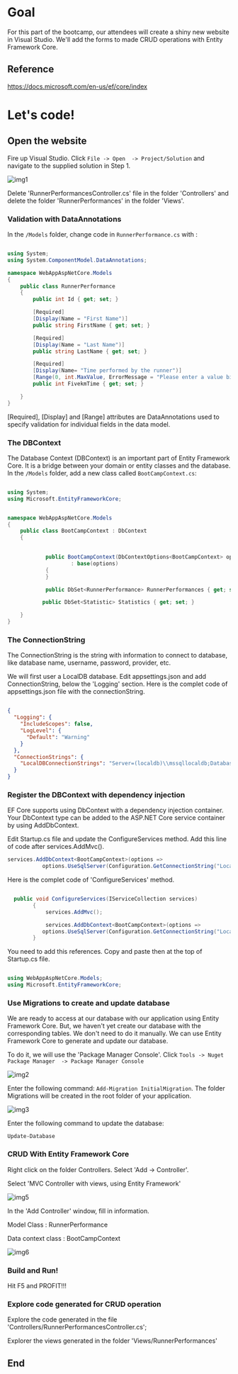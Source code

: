 # Goal

For this part of the bootcamp, our attendees will create a shiny new website in Visual Studio. We'll add the forms to made CRUD operations with Entity Framework Core.

## Reference

https://docs.microsoft.com/en-us/ef/core/index

# Let's code!

## Open the website

Fire up Visual Studio. Click `File -> Open  -> Project/Solution` and navigate to the supplied solution in Step 1.

![img1][img1]

Delete 'RunnerPerformancesController.cs' file in the folder 'Controllers' and delete the folder 'RunnerPerformances' in the folder 'Views'.

### Validation with DataAnnotations

In the `/Models` folder, change code in `RunnerPerformance.cs` with :

```cs

using System;
using System.ComponentModel.DataAnnotations;

namespace WebAppAspNetCore.Models
{
    public class RunnerPerformance
    {
        public int Id { get; set; }

        [Required]
        [Display(Name = "First Name")]
        public string FirstName { get; set; }

        [Required]
        [Display(Name = "Last Name")]
        public string LastName { get; set; }

        [Required]
        [Display(Name= "Time performed by the runner")]
        [Range(0, int.MaxValue, ErrorMessage = "Please enter a value bigger than {0}")]
        public int FivekmTime { get; set; }

    }
}

```

 [Required], [Display] and [Range] attributes are DataAnnotations used to specify validation for individual fields in the data model.  

### The DBContext

The Database Context (DBContext) is an important part of Entity Framework Core. It is a bridge between your domain or entity classes and the database.  In the `/Models` folder, add a new class called `BootCampContext.cs`:

```cs

using System;
using Microsoft.EntityFrameworkCore;


namespace WebAppAspNetCore.Models
{
    public class BootCampContext : DbContext
    {

        
            public BootCampContext(DbContextOptions<BootCampContext> options)
                    : base(options)
            {
            }

            public DbSet<RunnerPerformance> RunnerPerformances { get; set; }

           public DbSet<Statistic> Statistics { get; set; }

    }
}

```

### The ConnectionString

The ConnectionString is the string with information to connect to database, like database name, username, password, provider, etc. 

We will first user a LocalDB database. Edit appsettings.json and add ConnectionString, below the 'Logging' section. Here is the complet code of appsettings.json file with the connectionString.

```json

{
  "Logging": {
    "IncludeScopes": false,
    "LogLevel": {
      "Default": "Warning"
    }
  },
  "ConnectionStrings": {
    "LocalDBConnectionStrings": "Server=(localdb)\\mssqllocaldb;Database=BootCampDB;Trusted_Connection=True;MultipleActiveResultSets=true"
  }
}

```

### Register the DBContext with dependency injection

EF Core supports using DbContext with a dependency injection container. Your DbContext type can be added to the ASP.NET Core service container by using AddDbContext<TContext>.

Edit Startup.cs file and update the ConfigureServices method. Add this line of code after services.AddMvc().

```cs
services.AddDbContext<BootCampContext>(options =>
           options.UseSqlServer(Configuration.GetConnectionString("LocalDBConnectionStrings")));
```

Here is the complet code of 'ConfigureServices' method. 

```cs

  public void ConfigureServices(IServiceCollection services)
        {
            services.AddMvc();

            services.AddDbContext<BootCampContext>(options =>
           options.UseSqlServer(Configuration.GetConnectionString("LocalDBConnectionStrings")));
        }

```

You need to add this references. Copy and paste then at the top of Startup.cs file.

```cs

using WebAppAspNetCore.Models;
using Microsoft.EntityFrameworkCore;

```

### Use Migrations to create and update database

We are ready to access at our database with our application using Entity Framework Core. But, we haven't yet create our database with the corresponding tables. We don't need to do it manually. We can use Entity Framework Core to generate and update our database.

To do it, we will use the 'Package Manager Console'. Click `Tools -> Nuget Package Manager  -> Package Manager Console` 

![img2][img2]

Enter the following command: `Add-Migration InitialMigration`. The folder Migrations will be created in the root folder of your application.

![img3][img3]

Enter the following command to update the database:

`Update-Database`

### CRUD With Entity Framework Core

Right click on the folder Controllers. Select 'Add -> Controller'.

Select 'MVC Controller with views, using Entity Framework'

![img5][img5]

In the 'Add Controller' window, fill in information.

Model Class : RunnerPerformance

Data context class : BootCampContext

![img6][img6]

### Build and Run!

Hit F5 and PROFIT!!!

### Explore code generated for CRUD operation

Explore the code generated in the file 'Controllers/RunnerPerformancesController.cs';

Explorer the views generated in the folder 'Views/RunnerPerformances'

## End

[img1]: Media/img1.png "New Project"
[img2]: Media/img2.png "Migrations"
[img3]: Media/img3.png "Create InitialMigration"
[img4]: Media/img4.png "Add dependencies for Scaffolding"
[img5]: Media/img5.png "Add Scaffold"
[img6]: Media/img6.png "Add controller"